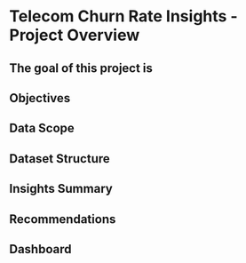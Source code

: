 # Telecom Churn Rate Insights - Project Overview
## The goal of this project is 
<!-- to track the current status of the patient waiting list and analyze historical monthly trends in order to surface recommendations on resource allocation for future references.
-->

## Objectives
<!-- 
- Track current status of patient waiting list
- Analyze historical monthly trend of waiting list in Inpatient & Outpatient categories
- Detailed specialty level & age profile analysis
-->

## Data Scope
<!-- 
The dataset spans from 2018 to 2021 and includes three main categories:
- Inpatient
- Outpatient
- Day Care

The focal points of the analysis are Inpatient and Outpatient.
Additionally, a detailed specialty-level and age profile analysis was conducted.
-->



## Dataset Structure
<!-- 
The dataset consisted of one primary table (combined and appended from 8 tables) and one mapping table, including information about case types, wait time and specialties, as well as age demographics, admission date, and related patient information
<details>
  <summary>More Information</summary>
  
  ### Tables used
  - *Inpatient*: Contains data specific to inpatient waiting lists (Combined from 4 tables).
  - *Outpatient*: Contains data specific to outpatient waiting lists (Combined from 4 tables).
  - *All_data*: Consolidates data from the Inpatient and Outpatient tables, and is used for all visualizations and analyses in this project (Appended from Inpatient and Outpatient).
  - *Mapping_Specialty*: Used for mapping purposes and linking data points geographically.
  The All_data table is the primary dataset used for the analysis, allowing for comprehensive visualizations and insights.
  
</details>
<img width="812" alt="image" src="https://github.com/tran-dang/Healthcare_Analytics_Project/blob/main/assets/Tables.png">
-->


## Insights Summary
<!--
#### To evaluate the patient waiting list status, we focused on the following key metrics:
- **Average & Median Waiting List**: Analysis of average and median waiting times for patients.
- **Current Total Waiting List**: Current number of patients on the waiting list.

Key Findings:
#### Average & Median Waiting List
- **Inpatient Category**: Inpatient waiting list trended down by 2.59% between January 31, 2018, and March 31, 2021, but started trending up on August 31, 2020, rising by 0.12% in 7 months.
- **Outpatient Category**: Outpatient waiting list jumped from 515,360 to 541,899 (5.15%) during its steepest incline between November 30, 2018, and February 28, 2019. Outpatient also had the highest average and median waiting list at 80, followed by Day Case at 19 and Inpatient at 12.

#### Current Total Waiting List
- **Inpatient Category**: The list decreased by approximately 4.35%, from 23K to 22K patients, with Paed Orthopaedic showing the highest Avg/Med Wait List at 41.
- **Outpatient Category**: The list increased by approximately 11.72%, from 563K to 629K patients, with Paediatric ENT showing the highest Avg/Med Wait List at 272.
-->

<!--
## Objectives
- Track current status of patient waiting list
- Analyze historical monthly trend of waiting list in Inpatient & Outpatient categories
- Detailed specialty level & age profile analysis 

## Objectives Analysis
#### 1. Track Current Status of Patient Waiting List:
- Outpatients had the highest average wait list at 80, followed by Day Case at 19 and Inpatient at 12.

#### 2. Analyze Historical Monthly Trend of Waiting List in Inpatient & Outpatient Categories:
- Sum of Total for Day Case (0.64% increase) trended up while Inpatient (2.59% decrease) trended down between January 31, 2018, and March 31, 2021.
- Sum of Total for Inpatient started trending up on August 31, 2020, rising by 0.12% (27) in 7 months.
- Sum of Total for Outpatient jumped from 515,360 to 541,899 during its steepest incline between November 30, 2018, and February 28, 2019.

#### 3. Detailed specialty level & age profile analysis
- #### Specialty Level
  - The average change in patient wait lists among the top 5 specialties was approximately an increase of 13.97%.
  - Accident & Emergency has an abnormally drastic change (100% increase), followed by Paed Cardiology (31.82% decrease).
  - Outpatient dominated most cases, significantly impacting the overall numbers.
  <details>
    <summary>Detailed Information</summary>
    
    - *Accident & Emergency* saw a 100% increase in patients, rising from 0 to 1,111.
    - *Paed Cardiology* had a 31.82% decrease, dropping from 5,166 to 3,522.
    - *Paed Orthopaedic*'s wait list increased by 2.10%, from 4,962 to 5,066.
    - *Paediatric Dermatology*'s wait list grew by 6.01%, from 4,837 to 5,128.
    - *Paediatric ENT*'s wait list decreased by 9.46%, from 7,549 to 6,835.
  </details>

- #### Age Profile
  - Patients aged 16-64 made up 9.38% of the wait list for the 18+ months time band.
  - The 16-64 age group had the highest average wait list at 73.44, followed by 0-15, 0-15, and 65+.
-->

## Recommendations
<!-- 
- **Inpatient Process Optimization**:
Reallocate resources from elective procedures during peak periods to critical inpatient care, reducing wait times.
Implement a fast-track protocol for acute cases, minimizing non-essential administrative steps.

- **Outpatient Service Enhancement**:
Allocate additional budget to outpatient services, especially during high-demand periods like late 2018 and early 2019.
Expand outpatient consultation capacity by hiring temporary staff during peak months.

- **Specialty-Specific Strategies**:
Increase funding for Accident & Emergency to handle the 100% patient increase effectively.
Reallocate resources from specialties with decreased demand, like Paed Cardiology, to those with increased demand, like Paediatric Dermatology.

- **Targeted Age Group Strategies**:
Prioritize the 16-64 age group with flexible appointment times and a dedicated helpline for quicker triage and referrals.
Develop community outreach programs focusing on preventative care for the 16-64 age group to reduce long-term demand.

-->


## Dashboard
<!--
The dashboard is created in PowerBI, providing interactive visualizations that enable users to filter by category, specialty, and age profile, focusing on trends and values in patient waiting lists.  
The analysis is presented through the following views:
- Summary Page: Provides an overall view of the patient waiting list status.
- Detailed Page: Offers granular analysis at specialty and age profile levels.

<img width="812" alt="image" src="https://github.com/tran-dang/Healthcare_Analytics_Project/blob/main/assets/SummaryPage.png">

<img width="812" alt="image" src="https://github.com/tran-dang/Healthcare_Analytics_Project/blob/main/assets/DetailedPage.png">-->
